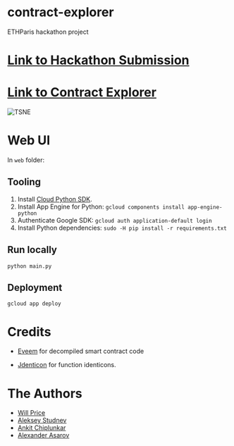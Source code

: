 # contract-explorer
ETHParis hackathon project

# [Link to Hackathon Submission](https://devpost.com/software/contract-genius)
# [Link to Contract Explorer](http://bit.ly/contract-genius)

![TSNE](https://raw.githubusercontent.com/willprice221/contract-explorer/master/ml/tsne1.png)

# Web UI

In `web` folder:

## Tooling

1. Install [Cloud Python SDK](https://cloud.google.com/appengine/docs/standard/python/download).
2. Install App Engine for Python: `gcloud components install app-engine-python`
3. Authenticate Google SDK: `gcloud auth application-default login`
4. Install Python dependencies: `sudo -H pip install -r requirements.txt`

## Run locally

```
python main.py
```

## Deployment

```
gcloud app deploy
```

# Credits

* [Eveem](https://eveem.org) for decompiled smart contract code

* [Jdenticon](https://github.com/dmester/jdenticon) for function identicons.

# The Authors

* [Will Price](https://twitter.com/willprice221)
* [Aleksey Studnev](https://bloxy.info/)
* [Ankit Chiplunkar](https://twitter.com/ankitchiplunkar)
* [Alexander Asarov](https://github.com/alaz)
